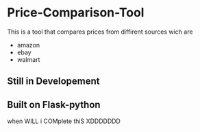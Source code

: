 # Price-Comparison-Tool
This is a tool that compares prices from diffirent sources wich are 
+ amazon
+ ebay
+ walmart
## Still in Developement
## Built on Flask-python 
when WILL i COMplete thiS XDDDDDDD
